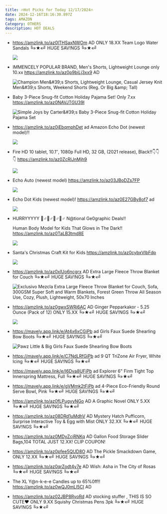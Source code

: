 ```yaml
---
title: 🔥Hot Picks for Today 12/17/2024🔥
date: 2024-12-16T18:16:30.897Z
tags: AMAZON
Category: OTHERS
description: HOT DEALS
---
```

* https://amzlink.to/az0ITHSaxNWOm AD
  ONLY 18.XX  Team Logo Water Sandals
  ╚»★«╝ HUGE SAV!NGS ╚»★«╝   <!--StartFragment-->

  ![](https://m.media-amazon.com/images/I/71vxYdfKLJL._AC_SL1500_.jpg)
* IMMENCELY POPULAR BRAND, Men's Shorts, Lightweight Lounge only 10.xx
  https://amzlink.to/az0p9biLj3xx9   AD<!--StartFragment-->

  ![Champion Men\&#39;s Shorts, Lightweight Lounge, Casual Jersey Knit Men\&#39;s Shorts, Weekend Shorts (Reg. Or Big \&amp; Tall)](https://m.media-amazon.com/images/I/71NpxtAew5L._AC_SX522_.jpg)
* Baby 3-Piece Snug-fit Cotton Holiday Pajama Set! Only 7.xx
  https://amzlink.to/az0NAVJTGU39I<!--StartFragment-->

  ![Simple Joys by Carter\&#39;s Baby 3-Piece Snug-fit Cotton Holiday Pajama Set](https://m.media-amazon.com/images/I/81TeuHlha8L._AC_SY679_.jpg)
* https://amzlink.to/az0jEbqmphDet   ad
  Amazon Echo Dot (newest model)!! <!--StartFragment-->

  ![](https://m.media-amazon.com/images/I/71yRY8YlAbL._AC_SL1500_.jpg)
* Fire HD 10 tablet, 10.1″, 1080p Full HD, 32 GB, (2021 release), Black!!👇👇👇
  https://amzlink.to/az0ZcRIJnMjh9<!--StartFragment-->

  ![](https://m.media-amazon.com/images/I/41EBRNzlHaL._AC_.jpg)
* Echo Auto (newest model)
  https://amzlink.to/az03JBoDZs7FP<!--StartFragment-->

  ![](https://m.media-amazon.com/images/I/71AYVa4Kg5L._AC_SL1500_.jpg)
* Echo Dot Kids (newest model)!
  https://amzlink.to/az0E27GBy8of7   ad<!--StartFragment-->

  ![](https://m.media-amazon.com/images/I/61K9vHlhKlL._AC_SL1000_.jpg)
* HURRYYYYY 🏃♂🏃♂🏃♂🏃♂
  N@tional Ge0graphic Deals!! 

  Human Body Model for Kids That Glows in The Dark!!
  https://amzlink.to/az0TaLB3tmd8E<!--StartFragment-->

  ![](https://m.media-amazon.com/images/I/81Px15OhhCL._AC_SL1500_.jpg)
* Santa's Christmas Craft Kit for Kids
  https://amzlink.to/az0cybxVIbFdp<!--StartFragment-->

  ![](https://m.media-amazon.com/images/I/81Px15OhhCL._AC_SL1500_.jpg)
* https://amzlink.to/az0xlUo6ncgrx    AD
  Extra Large Fleece Throw Blanket for Couch 
  ╚»★«╝ HUGE SAV!NGS ╚»★«╝  <!--StartFragment-->

  ![Exclusivo Mezcla Extra Large Fleece Throw Blanket for Couch, Sofa, 300GSM Super Soft and Warm Blankets, Forest Green Throw All Season Use, Cozy, Plush, Lightweight, 50x70 Inches](https://m.media-amazon.com/images/I/81YsV1VJgiL.__AC_SX300_SY300_QL70_FMwebp_.jpg)
* https://amzlink.to/az0gwxSWRi6AC   AD
  Ginger Pepparkakor - 5.25 Ounce (Pack of 12) ONLY 15.XX
  ╚»★«╝ HUGE SAV!NGS ╚»★«╝  <!--StartFragment-->

  ![](https://m.media-amazon.com/images/I/81xKir3Yv5L._SL1500_.jpg)
* https://mavely.app.link/e/At4x6xCGiPb   ad
  Girls Faux Suede Shearling Bow Boots
  ╚»★«╝ HUGE SAV!NGS ╚»★«╝ <!--StartFragment-->

  ![Pawz Little & Big Girls Faux Suede Shearling Bow Boots](https://i5.walmartimages.com/seo/Pawz-Jane-Little-Big-Girls-Faux-Suede-Bow-Boot_55ed3bcb-f984-44cc-92c3-54f518647af4.acf9c7aaba42f4bef0b594e475d30333.jpeg?odnHeight=2000&odnWidth=2000&odnBg=FFFFFF)
* https://mavely.app.link/e/C7NdLRfGiPb   ad
  9 QT TriZone Air Fryer, White Icing
  ╚»★«╝ HUGE SAV!NGS ╚»★«╝   
* https://mavely.app.link/e/I6Dva8UFiPb   ad
   Explorer 6" Firm Tight Top Innerspring Mattress, Full
  ╚»★«╝ HUGE SAV!NGS ╚»★«╝   
* https://mavely.app.link/e/gVMmk2tFiPb   ad
  4-Piece Eco-Friendly Round Serve Bowl, Pink
  ╚»★«╝ HUGE SAV!NGS ╚»★«╝   
* https://amzlink.to/az0fLPugyyNGo   AD
  A Graphic Novel  ONLY 5.XX
  ╚»★«╝ HUGE SAV!NGS ╚»★«╝   
* https://amzlink.to/az08DRd1uMdhV  AD
  Mystery Hatch Pufficorn, Surprise Interactive Toy & Egg with Mist ONLY 32.XX
  ╚»★«╝ HUGE SAV!NGS ╚»★«╝   
* https://amzlink.to/az0MDyZcjRNKq   AD
  Gallon Food Storage Slider Bags,104 TOTAL JUST 12.XX! 
  CLIP COUPON!
* https://amzlink.to/az0pfee5QUD8O   AD
  The Pickle Smackdown Game, ONLY 12.XX
  ╚»★«╝ HUGE SAV!NGS ╚»★«╝   
* https://amzlink.to/az0qrZodt4y7e   AD
  Wish: Asha in The City of Rosas
  ╚»★«╝ HUGE SAV!NGS ╚»★«╝   
* The XL Y@n-k-e-e Candles up to 65%0ff!!
  https://amzlink.to/az0wQJ0mLl5CI   AD
* https://amzlink.to/az02JBP8RyoRd   AD
  stocking stuffer , THIS IS SO CUTE❤  ONLY 9.XX
  Squishy Christmas Pens 3pk
  ╚»★«╝ HUGE SAV!NGS ╚»★«╝